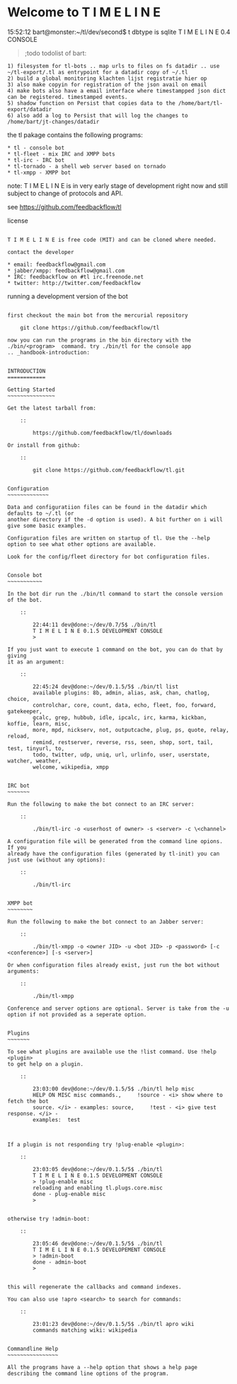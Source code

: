 Welcome to T I M E L I N E
================

15:52:12 bart@monster:~/tl/dev/second$ t
dbtype is sqlite
T I M E L I N E 0.4 CONSOLE
> ;todo
todolist of bart: 

    1) filesystem for tl-bots .. map urls to files on fs datadir .. use ~/tl-export/.tl as entrypoint for a datadir copy of ~/.tl
    2) build a global monitoring klachten lijst registratie hier op
    3) also make copyin for registration of the json avail on email
    4) make bots also have a email interface where timestampped json dict can be registered. timestamped events.
    5) shadow function on Persist that copies data to the /home/bart/tl-export/datadir
    6) also add a log to Persist that will log the changes to /home/bart/jt-changes/datadir


the tl pakage contains the following programs:

    * tl - console bot
    * tl-fleet - mix IRC and XMPP bots
    * tl-irc - IRC bot
    * tl-tornado - a shell web server based on tornado
    * tl-xmpp - XMPP bot

note: T I M E L I N E is in very early stage of development right now and still subject to change of protocols and API.

see https://github.com/feedbackflow/tl

license
~~~~~~~

T I M E L I N E is free code (MIT) and can be cloned where needed. 

contact the developer
~~~~~~~~~~~~~~~~~~~~~

    * email: feedbackflow@gmail.com
    * jabber/xmpp: feedbackflow@gmail.com
    * IRC: feedbackflow on #tl irc.freenode.net
    * twitter: http://twitter.com/feedbackflow


running a development version of the bot
~~~~~~~~~~~~~~~~~~~~~~~~~~~~~~~~~~~~~~~~

first checkout the main bot from the mercurial repository

    git clone https://github.com/feedbackflow/tl

now you can run the programs in the bin directory with the
./bin/<program>  command. try ./bin/tl for the console app
.. _handbook-introduction:


INTRODUCTION
============

Getting Started
~~~~~~~~~~~~~~~

Get the latest tarball from:

    ::

        https://github.com/feedbackflow/tl/downloads

Or install from github:

    ::

        git clone https://github.com/feedbackflow/tl.git
    

Configuration
~~~~~~~~~~~~~

Data and configuratiion files can be found in the datadir which defaults to ~/.tl (or
another directory if the -d option is used). A bit further on i will give some basic examples.

Configuration files are written on startup of tl. Use the --help option to see what other options are available.

Look for the config/fleet directory for bot configuration files.


Console bot
~~~~~~~~~~~

In the bot dir run the ./bin/tl command to start the console version of the bot.

    ::

        22:44:11 dev@done:~/dev/0.7/5$ ./bin/tl
        T I M E L I N E 0.1.5 DEVELOPMENT CONSOLE
        >

If you just want to execute 1 command on the bot, you can do that by giving
it as an argument:

    ::

        22:45:24 dev@done:~/dev/0.1.5/5$ ./bin/tl list
        available plugins: 8b, admin, alias, ask, chan, chatlog, choice,
        controlchar, core, count, data, echo, fleet, foo, forward, gatekeeper,
        gcalc, grep, hubbub, idle, ipcalc, irc, karma, kickban, koffie, learn, misc,
        more, mpd, nickserv, not, outputcache, plug, ps, quote, relay, reload,
        remind, restserver, reverse, rss, seen, shop, sort, tail, test, tinyurl, to,
        todo, twitter, udp, uniq, url, urlinfo, user, userstate, watcher, weather,
        welcome, wikipedia, xmpp
 

IRC bot
~~~~~~~

Run the following to make the bot connect to an IRC server:

    ::

        ./bin/tl-irc -o <userhost of owner> -s <server> -c \<channel>

A configuration file will be generated from the command line opions. If you
already have the configuration files (generated by tl-init) you can just use (without any options):

    ::

        ./bin/tl-irc


XMPP bot
~~~~~~~~

Run the following to make the bot connect to an Jabber server:

    ::

        ./bin/tl-xmpp -o <owner JID> -u <bot JID> -p <password> [-c <conference>] [-s <server>]

Or when configuration files already exist, just run the bot without arguments:

    ::

        ./bin/tl-xmpp

Conference and server options are optional. Server is take from the -u
option if not provided as a seperate option. 


Plugins
~~~~~~~

To see what plugins are available use the !list command. Use !help <plugin>
to get help on a plugin. 

    ::

        23:03:00 dev@done:~/dev/0.1.5/5$ ./bin/tl help misc
        HELP ON MISC misc commands.,     !source - <i> show where to fetch the bot
        source. </i> - examples: source,     !test - <i> give test response. </i> -
        examples:  test



If a plugin is not responding try !plug-enable <plugin>:

    :: 

        23:03:05 dev@done:~/dev/0.1.5/5$ ./bin/tl
        T I M E L I N E 0.1.5 DEVELOPMENT CONSOLE
        > !plug-enable misc
        reloading and enabling tl.plugs.core.misc
        done - plug-enable misc
        > 


otherwise try !admin-boot:

    ::

        23:05:46 dev@done:~/dev/0.1.5/5$ ./bin/tl
        T I M E L I N E 0.1.5 DEVELOPEMENT CONSOLE
        > !admin-boot
        done - admin-boot
        > 


this will regenerate the callbacks and command indexes. 

You can also use !apro <search> to search for commands:

    ::

        23:01:23 dev@done:~/dev/0.1.5/5$ ./bin/tl apro wiki
        commands matching wiki: wikipedia


Commandline Help
~~~~~~~~~~~~~~~~

All the programs have a --help option that shows a help page describing the command line options of the program.
